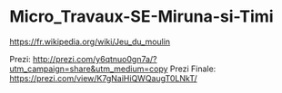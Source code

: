 # Micro_Travaux-SE-Miruna-si-Timi
 https://fr.wikipedia.org/wiki/Jeu_du_moulin
 
 Prezi: http://prezi.com/y6qtnuo0gn7a/?utm_campaign=share&utm_medium=copy
 Prezi Finale: https://prezi.com/view/K7gNaiHiQWQaugT0LNkT/
